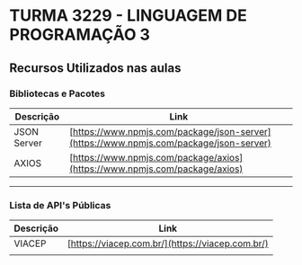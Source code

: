 # TURMA 3229 - LINGUAGEM DE PROGRAMAÇÃO 3

## Recursos Utilizados nas aulas
### Bibliotecas e Pacotes 
| Descrição |Link|
|-----------|----|
|JSON Server|[https://www.npmjs.com/package/json-server](https://www.npmjs.com/package/json-server)|
|AXIOS       | [https://www.npmjs.com/package/axios](https://www.npmjs.com/package/axios)          |

----------

### Lista de API's Públicas
| Descrição |Link
|-----------|----
|VIACEP|[https://viacep.com.br/](https://viacep.com.br/)
|           |
